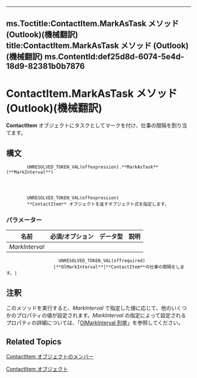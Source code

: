 

---
ms.Toctitle:ContactItem.MarkAsTask メソッド (Outlook)(機械翻訳)
title:ContactItem.MarkAsTask メソッド (Outlook)(機械翻訳)
ms.ContentId:def25d8d-6074-5e4d-18d9-82381b0b7876
---
# ContactItem.MarkAsTask メソッド (Outlook)(機械翻訳)




**ContactItem** オブジェクトにタスクとしてマークを付け、仕事の間隔を割り当てます。

## 構文

            UNRESOLVED_TOKEN_VAL(offexpression).**MarkAsTask**(**MarkInterval**)




            UNRESOLVED_TOKEN_VAL(offexpression)
            **ContactItem** オブジェクトを返すオブジェクト式を指定します。

### パラメーター

|**名前**|**必須/オプション**|**データ型**|**説明**|
|---|---|---|---|
|*MarkInterval*|
                        UNRESOLVED_TOKEN_VAL(offrequired)
                      |**OlMarkInterval**|**ContactItem**の仕事の間隔をします。|





## 注釈
このメソッドを実行すると、*MarkInterval* で指定した値に応じて、他のいくつかのプロパティの値が設定されます。*MarkInterval* の指定によって設定されるプロパティの詳細については、「[OlMarkInterval 列挙](a653146c-8a28-72dd-4ca7-98d8454c6f1f.md)」を参照してください。



## Related Topics

[ContactItem オブジェクトのメンバー](a8b13369-4c87-02aa-e62a-1f3067e559fa.md)

[ContactItem オブジェクト](8e32093c-a678-f1fd-3f35-c2d8994d166f.md)




